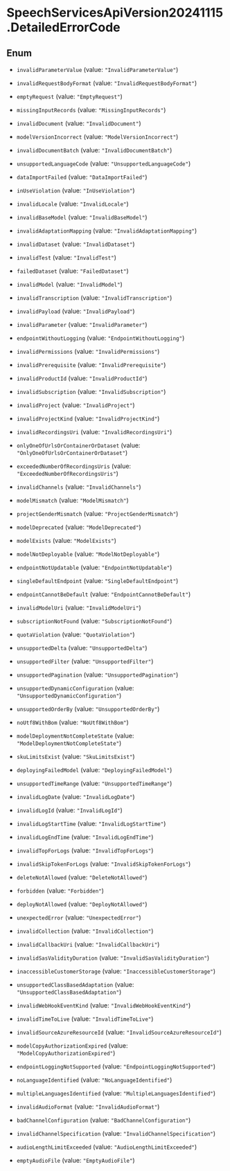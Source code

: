 # SpeechServicesApiVersion20241115.DetailedErrorCode

## Enum


* `invalidParameterValue` (value: `"InvalidParameterValue"`)

* `invalidRequestBodyFormat` (value: `"InvalidRequestBodyFormat"`)

* `emptyRequest` (value: `"EmptyRequest"`)

* `missingInputRecords` (value: `"MissingInputRecords"`)

* `invalidDocument` (value: `"InvalidDocument"`)

* `modelVersionIncorrect` (value: `"ModelVersionIncorrect"`)

* `invalidDocumentBatch` (value: `"InvalidDocumentBatch"`)

* `unsupportedLanguageCode` (value: `"UnsupportedLanguageCode"`)

* `dataImportFailed` (value: `"DataImportFailed"`)

* `inUseViolation` (value: `"InUseViolation"`)

* `invalidLocale` (value: `"InvalidLocale"`)

* `invalidBaseModel` (value: `"InvalidBaseModel"`)

* `invalidAdaptationMapping` (value: `"InvalidAdaptationMapping"`)

* `invalidDataset` (value: `"InvalidDataset"`)

* `invalidTest` (value: `"InvalidTest"`)

* `failedDataset` (value: `"FailedDataset"`)

* `invalidModel` (value: `"InvalidModel"`)

* `invalidTranscription` (value: `"InvalidTranscription"`)

* `invalidPayload` (value: `"InvalidPayload"`)

* `invalidParameter` (value: `"InvalidParameter"`)

* `endpointWithoutLogging` (value: `"EndpointWithoutLogging"`)

* `invalidPermissions` (value: `"InvalidPermissions"`)

* `invalidPrerequisite` (value: `"InvalidPrerequisite"`)

* `invalidProductId` (value: `"InvalidProductId"`)

* `invalidSubscription` (value: `"InvalidSubscription"`)

* `invalidProject` (value: `"InvalidProject"`)

* `invalidProjectKind` (value: `"InvalidProjectKind"`)

* `invalidRecordingsUri` (value: `"InvalidRecordingsUri"`)

* `onlyOneOfUrlsOrContainerOrDataset` (value: `"OnlyOneOfUrlsOrContainerOrDataset"`)

* `exceededNumberOfRecordingsUris` (value: `"ExceededNumberOfRecordingsUris"`)

* `invalidChannels` (value: `"InvalidChannels"`)

* `modelMismatch` (value: `"ModelMismatch"`)

* `projectGenderMismatch` (value: `"ProjectGenderMismatch"`)

* `modelDeprecated` (value: `"ModelDeprecated"`)

* `modelExists` (value: `"ModelExists"`)

* `modelNotDeployable` (value: `"ModelNotDeployable"`)

* `endpointNotUpdatable` (value: `"EndpointNotUpdatable"`)

* `singleDefaultEndpoint` (value: `"SingleDefaultEndpoint"`)

* `endpointCannotBeDefault` (value: `"EndpointCannotBeDefault"`)

* `invalidModelUri` (value: `"InvalidModelUri"`)

* `subscriptionNotFound` (value: `"SubscriptionNotFound"`)

* `quotaViolation` (value: `"QuotaViolation"`)

* `unsupportedDelta` (value: `"UnsupportedDelta"`)

* `unsupportedFilter` (value: `"UnsupportedFilter"`)

* `unsupportedPagination` (value: `"UnsupportedPagination"`)

* `unsupportedDynamicConfiguration` (value: `"UnsupportedDynamicConfiguration"`)

* `unsupportedOrderBy` (value: `"UnsupportedOrderBy"`)

* `noUtf8WithBom` (value: `"NoUtf8WithBom"`)

* `modelDeploymentNotCompleteState` (value: `"ModelDeploymentNotCompleteState"`)

* `skuLimitsExist` (value: `"SkuLimitsExist"`)

* `deployingFailedModel` (value: `"DeployingFailedModel"`)

* `unsupportedTimeRange` (value: `"UnsupportedTimeRange"`)

* `invalidLogDate` (value: `"InvalidLogDate"`)

* `invalidLogId` (value: `"InvalidLogId"`)

* `invalidLogStartTime` (value: `"InvalidLogStartTime"`)

* `invalidLogEndTime` (value: `"InvalidLogEndTime"`)

* `invalidTopForLogs` (value: `"InvalidTopForLogs"`)

* `invalidSkipTokenForLogs` (value: `"InvalidSkipTokenForLogs"`)

* `deleteNotAllowed` (value: `"DeleteNotAllowed"`)

* `forbidden` (value: `"Forbidden"`)

* `deployNotAllowed` (value: `"DeployNotAllowed"`)

* `unexpectedError` (value: `"UnexpectedError"`)

* `invalidCollection` (value: `"InvalidCollection"`)

* `invalidCallbackUri` (value: `"InvalidCallbackUri"`)

* `invalidSasValidityDuration` (value: `"InvalidSasValidityDuration"`)

* `inaccessibleCustomerStorage` (value: `"InaccessibleCustomerStorage"`)

* `unsupportedClassBasedAdaptation` (value: `"UnsupportedClassBasedAdaptation"`)

* `invalidWebHookEventKind` (value: `"InvalidWebHookEventKind"`)

* `invalidTimeToLive` (value: `"InvalidTimeToLive"`)

* `invalidSourceAzureResourceId` (value: `"InvalidSourceAzureResourceId"`)

* `modelCopyAuthorizationExpired` (value: `"ModelCopyAuthorizationExpired"`)

* `endpointLoggingNotSupported` (value: `"EndpointLoggingNotSupported"`)

* `noLanguageIdentified` (value: `"NoLanguageIdentified"`)

* `multipleLanguagesIdentified` (value: `"MultipleLanguagesIdentified"`)

* `invalidAudioFormat` (value: `"InvalidAudioFormat"`)

* `badChannelConfiguration` (value: `"BadChannelConfiguration"`)

* `invalidChannelSpecification` (value: `"InvalidChannelSpecification"`)

* `audioLengthLimitExceeded` (value: `"AudioLengthLimitExceeded"`)

* `emptyAudioFile` (value: `"EmptyAudioFile"`)


